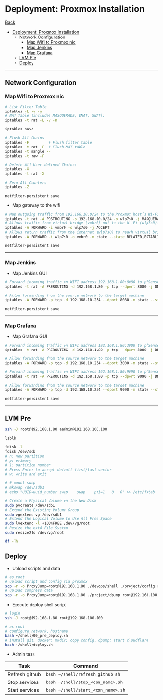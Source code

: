 # Deployment: Proxmox Installation

[Back](../../../README.md)

- [Deployment: Proxmox Installation](#deployment-proxmox-installation)
  - [Network Configuration](#network-configuration)
    - [Map Wifi to Proxmox nic](#map-wifi-to-proxmox-nic)
    - [Map Jenkins](#map-jenkins)
    - [Map Grafana](#map-grafana)
  - [LVM Pre](#lvm-pre)
  - [Deploy](#deploy)

---

## Network Configuration

### Map Wifi to Proxmox nic

```sh
# List Filter Table
iptables -L -v -n
# NAT Table (includes MASQUERADE, DNAT, SNAT):
iptables -t nat -L -v -n

iptables-save

# Flush All Chains
iptables -F         # Flush filter table
iptables -t nat -F  # Flush NAT table
iptables -t mangle -F
iptables -t raw -F

# Delete All User-defined Chains:
iptables -X
iptables -t nat -X

# Zero All Counters
iptables -Z

netfilter-persistent save
```

- Map gateway to the wifi

```sh
# Map outgoing traffic from 192.168.10.0/24 to the Proxmox host’s Wi-Fi interface (wlp7s0).
iptables -t nat -A POSTROUTING -s 192.168.10.0/24 -o wlp7s0 -j MASQUERADE
# Allows traffic from virtual bridge (vmbr0) out to the Wi-Fi (wlp7s0).
iptables -A FORWARD -i vmbr0 -o wlp7s0 -j ACCEPT
# Allows return traffic from the internet (wlp7s0) to reach virtual bridge (vmbr0)
iptables -A FORWARD -i wlp7s0 -o vmbr0 -m state --state RELATED,ESTABLISHED -j ACCEPT

netfilter-persistent save
```

---

### Map Jenkins

- Map Jenkins GUI

```sh
# Forward incoming traffic on WIFI aadress 192.168.1.80:8080 to pfSense WAN addresss 192.168.10.100:8080
iptables -t nat -A PREROUTING -d 192.168.1.80 -p tcp --dport 8080 -j DNAT --to-destination 192.168.10.254:8080

# Allow forwarding from the source network to the target machine
iptables -A FORWARD -p tcp -d 192.168.10.254 --dport 8080 -m state --state NEW,ESTABLISHED,RELATED -j ACCEPT

netfilter-persistent save
```

---

### Map Grafana

- Map Grafana GUI

```sh
# Forward incoming traffic on WIFI aadress 192.168.1.80:3000 to pfSense WAN addresss 192.168.10.100:3000
iptables -t nat -A PREROUTING -d 192.168.1.80 -p tcp --dport 3000 -j DNAT --to-destination 192.168.10.254:3000

# Allow forwarding from the source network to the target machine
iptables -A FORWARD -p tcp -d 192.168.10.254 --dport 3000 -m state --state NEW,ESTABLISHED,RELATED -j ACCEPT

# Forward incoming traffic on WIFI aadress 192.168.1.80:9090 to pfSense WAN addresss 192.168.10.100:9090
iptables -t nat -A PREROUTING -d 192.168.1.80 -p tcp --dport 9090 -j DNAT --to-destination 192.168.10.254:9090

# Allow forwarding from the source network to the target machine
iptables -A FORWARD -p tcp -d 192.168.10.254 --dport 9090 -m state --state NEW,ESTABLISHED,RELATED -j ACCEPT

netfilter-persistent save
```

---

## LVM Pre

```sh
ssh -J root@192.168.1.80 aadmin@192.168.100.100

lsblk

fdisk -l
fdisk /dev/sdb
# n: new partition
# p: primary
# 1: partition number
# Press Enter to accept default first/last sector
# w: write and exit

# # mount swap
# mkswap /dev/sdb1
# echo "UUID=uuid_number swap    swap    pri=1   0   0" >> /etc/fstab

# Create a Physical Volume on the New Disk
sudo pvcreate /dev/sdb1
# Extend the Existing Volume Group
sudo vgextend vg /dev/sdb1
# Extend the Logical Volume to Use All Free Space
sudo lvextend -l +100%FREE /dev/vg/root
# Resize the ext4 File System
sudo resize2fs /dev/vg/root

df -Th

```

## Deploy

- Upload scripts and data

```sh
# as root
# upload script and config via proxmox
scp -r -o ProxyJump=root@192.168.1.80 ./devops/shell ./project/config root@192.168.100.100:~
# upload compress data
scp -r -o ProxyJump=root@192.168.1.80 ./project/dpump root@192.168.100.100:~
```

- Execute deploy shell script

```sh
# login
ssh -J root@192.168.1.80 root@192.168.100.100

# as root
# configure network, hostname
bash ~/shell/00_pre_deploy.sh
# install git, docker; mkdir; copy config, dpump; start cloudflare
bash ~/shell/deploy.sh
```

- Admin task

| Task           | Command                            |
| -------------- | ---------------------------------- |
| Refresh github | `bash ~/shell/refresh_github.sh`   |
| Stop services  | `bash ~/shell/stop_<con_name>.sh`  |
| Start services | `bash ~/shell/start_<con_name>.sh` |
